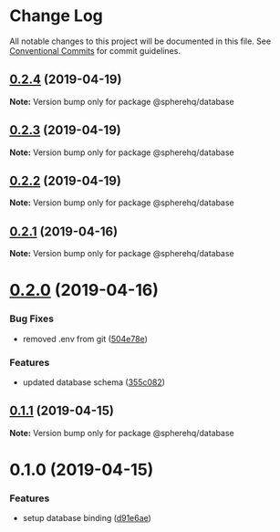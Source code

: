 # Change Log

All notable changes to this project will be documented in this file.
See [Conventional Commits](https://conventionalcommits.org) for commit guidelines.

## [0.2.4](https://github.com/spherehq/sphere/compare/@spherehq/database@0.2.3...@spherehq/database@0.2.4) (2019-04-19)

**Note:** Version bump only for package @spherehq/database





## [0.2.3](https://github.com/spherehq/sphere/compare/@spherehq/database@0.2.2...@spherehq/database@0.2.3) (2019-04-19)

**Note:** Version bump only for package @spherehq/database





## [0.2.2](https://github.com/spherehq/sphere/compare/@spherehq/database@0.2.1...@spherehq/database@0.2.2) (2019-04-19)

**Note:** Version bump only for package @spherehq/database





## [0.2.1](https://github.com/spherehq/sphere/compare/@spherehq/database@0.2.0...@spherehq/database@0.2.1) (2019-04-16)

**Note:** Version bump only for package @spherehq/database





# [0.2.0](https://github.com/spherehq/sphere/compare/@spherehq/database@0.1.1...@spherehq/database@0.2.0) (2019-04-16)


### Bug Fixes

* removed .env from git ([504e78e](https://github.com/spherehq/sphere/commit/504e78e))


### Features

* updated database schema ([355c082](https://github.com/spherehq/sphere/commit/355c082))





## [0.1.1](https://github.com/spherehq/sphere/compare/@spherehq/database@0.1.0...@spherehq/database@0.1.1) (2019-04-15)

**Note:** Version bump only for package @spherehq/database





# 0.1.0 (2019-04-15)


### Features

* setup database binding ([d91e6ae](https://github.com/spherehq/sphere/commit/d91e6ae))
